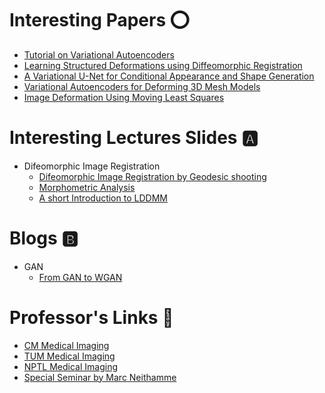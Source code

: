 # Interesting Papers :o:

- [Tutorial on Variational Autoencoders](https://arxiv.org/pdf/1606.05908.pdf)
- [Learning Structured Deformations using Diffeomorphic Registration](https://arxiv.org/pdf/1804.07172.pdf)
- [A Variational U-Net for Conditional Appearance and Shape Generation](https://arxiv.org/pdf/1804.04694.pdf) 
- [Variational Autoencoders for Deforming 3D Mesh Models](https://arxiv.org/pdf/1709.04307.pdf)
- [Image Deformation Using Moving Least Squares](http://faculty.cs.tamu.edu/schaefer/research/mls.pdf)



# Interesting Lectures Slides :a:
- Difeomorphic Image Registration
  - [Difeomorphic Image Registration by Geodesic shooting](http://www.fil.ion.ucl.ac.uk/~john/misc/CMIC_ReadingGroup270511.pdf)
  - [Morphometric Analysis](http://www.sbirc.ed.ac.uk/cyril/SPM-course/Talks/2013/2-Ashburner_Morphometry.pdf)
  - [A short Introduction to LDDMM](https://ani.stat.fsu.edu/GFDW/Slides_Tutorials/Trouve.pdf)
  
# Blogs :b:
- GAN
  - [From GAN to WGAN](https://lilianweng.github.io/lil-log/2017/08/20/fro-GAN-to-WGAN.html)
 

# Professor's Links :link:
- [CM Medical Imaging](http://www.cs.cmu.edu/~galeotti/methods_course/)
- [TUM Medical Imaging](http://campar.in.tum.de/Chair/TeachingWiSe2014CAMPONE)
- [NPTL Medical Imaging](https://www.youtube.com/playlist?list=PLi7vCu7jEp8_nFoyZ-8exq5UYW_CAZ6zM)
- [Special Seminar by Marc Neithamme](https://www.youtube.com/watch?v=JkkuQ5ToWyQ&t=3094s)
  




